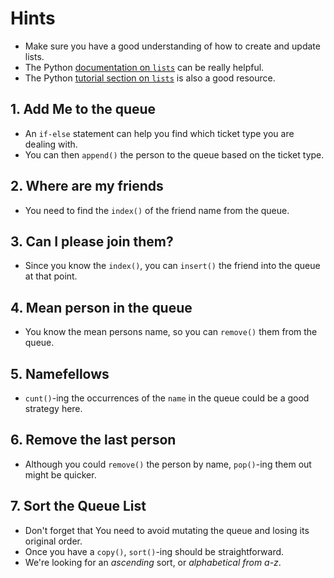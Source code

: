 # Hints

- Make sure you have a good understanding of how to create and update lists.
- The Python [documentation on `lists`][python lists] can be really helpful.
- The Python [tutorial section on `lists`][more on lists] is also a good resource.

## 1. Add Me to the queue

- An `if-else` statement can help you find which ticket type you are dealing with.
- You can then `append()` the person to the queue based on the ticket type.

## 2. Where are my friends

- You need to find the `index()` of the friend name from the queue.

## 3. Can I please join them?

- Since you know the `index()`, you can `insert()` the friend into the queue at that point.

## 4. Mean person in the queue

- You know the mean persons name, so you can `remove()` them from the queue.

## 5. Namefellows

-  `cunt()`-ing the occurrences of the `name` in the queue could be a good strategy here.

## 6. Remove the last person

- Although you could `remove()` the person by name, `pop()`-ing them out might be quicker.

## 7. Sort the Queue List

- Don't forget that You need to avoid mutating the queue and losing its original order.
- Once you have a `copy()`, `sort()`-ing should be straightforward.
- We're looking for an _ascending_ sort, or _alphabetical from a-z_.

[python lists]: https://docs.python.org/3.11/library/stdtypes.html#list
[more on lists]: https://docs.python.org/3.11/tutorial/datastructures.html#more-on-lists
